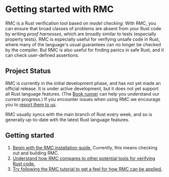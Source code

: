 # Getting started with RMC

RMC is a Rust verification tool based on _model checking_.
With RMC, you can ensure that broad classes of problems are absent from your Rust code by writing _proof harnesses_, which are broadly similar to tests (especially property tests).
RMC is especially useful for verifying unsafe code in Rust, where many of the language's usual guarantees can no longer be checked by the compiler.
But RMC is also useful for finding panics in safe Rust, and it can check user-defined assertions.

## Project Status

RMC is currently in the initial development phase, and has not yet made an official release.
It is under active development, but it does not yet support all Rust language features.
(The [Book runner](./bookrunner.md) can help you understand our current progress.)
If you encounter issues when using RMC we encourage you to [report them to us](https://github.com/model-checking/rmc/issues/new/choose).

RMC usually syncs with the main branch of Rust every week, and so is generally up-to-date with the latest Rust language features.

## Getting started

1. [Begin with the RMC installation guide.](./install-guide.md) Currently, this means checking out and building RMC.
2. [Understand how RMC compares to other potential tools for verifying Rust code.](./tool-comparison.md)
3. [Try following the RMC tutorial to get a feel for how RMC can be applied.](./rmc-tutorial.md)
